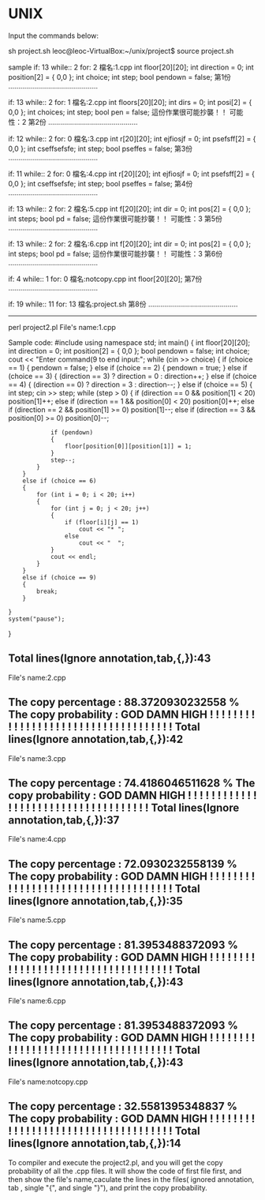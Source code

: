 # UNIX
Input the commands below:

<step1>
sh project.sh

<sample output>
leoc@leoc-VirtualBox:~/unix/project$ source project.sh 
	
	
	
	
	
sample
if:
13
while::
2
for:
2
檔名:1.cpp
	int floor[20][20];
	int direction = 0;
	int position[2] = { 0,0 };
	int choice;
			int step;
	bool pendown = false;
第1份
.............................................
  
  
if:
13
while::
2
for:
1
檔名:2.cpp
	int floors[20][20];
	int dirs = 0;
	int posi[2] = { 0,0 };
	int choices;
			int step;
	bool pen = false;
這份作業很可能抄襲！！
可能性：2
第2份
.............................................


if:
12
while::
2
for:
0
檔名:3.cpp
	int r[20][20];
	int  ejfiosjf = 0;
	int psefsff[2] = { 0,0 };
	int cseffsefsfe;
			int step;
	bool pseffes = false;
第3份
.............................................


if:
11
while::
2
for:
0
檔名:4.cpp
	int r[20][20];
	int  ejfiosjf = 0;
	int psefsff[2] = { 0,0 };
	int cseffsefsfe;
			int step;
	bool pseffes = false;
第4份
.............................................


if:
13
while::
2
for:
2
檔名:5.cpp
	int f[20][20];
	int dir = 0;
	int pos[2] = { 0,0 };
			int steps;
	bool pd = false;
這份作業很可能抄襲！！
可能性：3
第5份
.............................................


if:
13
while::
2
for:
2
檔名:6.cpp
	int f[20][20];
	int dir = 0;
	int pos[2] = { 0,0 };
			int steps;
	bool pd = false;
這份作業很可能抄襲！！
可能性：3
第6份
.............................................


if:
4
while::
1
for:
0
檔名:notcopy.cpp
	int floor[20][20];
第7份
.............................................


if:
19
while::
11
for:
13
檔名:project.sh
第8份
.............................................






<note>

-------------------------------------------------------------------------------------------------------------------------------------------------------------------------
<step2>
perl project2.pl

<sample output>
File's name:1.cpp

Sample code:
#include<iostream>
 using namespace std;
 int main()
 {
 	int floor[20][20];
 	int direction = 0;
 	int position[2] = { 0,0 };
 	bool pendown = false;
 	int choice;
 	cout << "Enter command(9 to end input:";
 	while (cin >> choice)
 	{
 		if (choice == 1)
 		{
 			pendown = false;
 		}
 		else if (choice == 2)
 		{
 			pendown = true;
 		}
 		else if (choice == 3)
 		{
 			(direction == 3) ? direction = 0 : direction++;
 		}
 		else if (choice == 4)
 		{
 			(direction == 0) ? direction = 3 : direction--;
 		}
 		else if (choice == 5)
 		{
 			int step;
 			cin >> step;
 			while (step > 0)
 			{
 				if (direction == 0 && position[1] < 20)
 					position[1]++;
 				else if (direction == 1 && position[0] < 20)
 					position[0]++;
 				else if (direction == 2 && position[1] >= 0)
 					position[1]--;
 				else if (direction == 3 && position[0] >= 0)
 					position[0]--;
 
 				if (pendown)
 				{
 					floor[position[0]][position[1]] = 1;
 				}
 				step--;
 			}
 		}
 		else if (choice == 6)
 		{
 			for (int i = 0; i < 20; i++)
 			{
 				for (int j = 0; j < 20; j++)
 				{
 					if (floor[i][j] == 1)
 						cout << "* ";
 					else
 						cout << "  ";
 				}
 				cout << endl;
 			}
 		}
 		else if (choice == 9)
 		{
 			break;
 		}
 		
 	}
 	system("pause");
 }
 
Total lines(Ignore annotation,tab,{,}):43
---------------------------------------------------------------------------------------------------------------
File's name:2.cpp

The copy percentage : 88.3720930232558 %
The copy probability : GOD DAMN HIGH ! ! ! ! ! ! ! ! ! ! ! ! ! ! ! ! ! ! ! ! ! ! ! ! ! ! ! ! ! ! ! ! ! ! ! ! 
Total lines(Ignore annotation,tab,{,}):42
---------------------------------------------------------------------------------------------------------------
File's name:3.cpp

The copy percentage : 74.4186046511628 %
The copy probability : GOD DAMN HIGH ! ! ! ! ! ! ! ! ! ! ! ! ! ! ! ! ! ! ! ! ! ! ! ! ! ! ! ! ! ! ! ! ! ! ! ! 
Total lines(Ignore annotation,tab,{,}):37
---------------------------------------------------------------------------------------------------------------
File's name:4.cpp

The copy percentage : 72.0930232558139 %
The copy probability : GOD DAMN HIGH ! ! ! ! ! ! ! ! ! ! ! ! ! ! ! ! ! ! ! ! ! ! ! ! ! ! ! ! ! ! ! ! ! ! ! ! 
Total lines(Ignore annotation,tab,{,}):35
---------------------------------------------------------------------------------------------------------------
File's name:5.cpp

The copy percentage : 81.3953488372093 %
The copy probability : GOD DAMN HIGH ! ! ! ! ! ! ! ! ! ! ! ! ! ! ! ! ! ! ! ! ! ! ! ! ! ! ! ! ! ! ! ! ! ! ! ! 
Total lines(Ignore annotation,tab,{,}):43
---------------------------------------------------------------------------------------------------------------
File's name:6.cpp

The copy percentage : 81.3953488372093 %
The copy probability : GOD DAMN HIGH ! ! ! ! ! ! ! ! ! ! ! ! ! ! ! ! ! ! ! ! ! ! ! ! ! ! ! ! ! ! ! ! ! ! ! ! 
Total lines(Ignore annotation,tab,{,}):43
---------------------------------------------------------------------------------------------------------------
File's name:notcopy.cpp

The copy percentage : 32.5581395348837 %
The copy probability : GOD DAMN HIGH ! ! ! ! ! ! ! ! ! ! ! ! ! ! ! ! ! ! ! ! ! ! ! ! ! ! ! ! ! ! ! ! ! ! ! ! 
Total lines(Ignore annotation,tab,{,}):14
---------------------------------------------------------------------------------------------------------------

<note>
To compiler and execute the project2.pl, and you will get the copy probability of all the .cpp files.
It will show the code of first file first, and then show the file's name,caculate the lines in the files( ignored annotation, tab , single "{", and single "}"), and print the copy probability.













